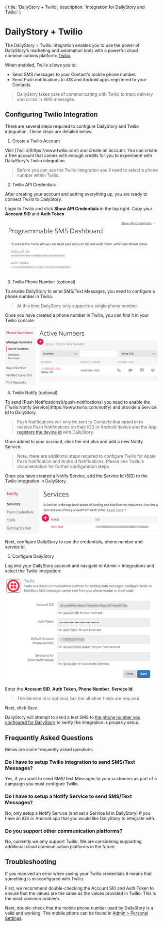 {
	title: 'DailyStory + Twilio',
	description: 'Integration for DailyStory and Twilio'
}
# DailyStory + Twilio
The DailyStory + Twilio integration enables you to use the power of DailyStory's marketing and automation tools with a powerful cloud communications platform: [Twilio](https://www.twilio.com/).

When enabled, Twilio allows you to: 

* Send SMS messages to your Contact's mobile phone number.
* Send Push notifications to iOS and Android apps registered to your Contacts.
	
> DailyStory takes care of communicating with Twilio to track delivery and clicks in SMS messages.

## Configuring Twilio Integration
There are several steps required to configure DailyStory and Twilio integration. These steps are detailed below.

<ol class="step"><li value="1">Create a Twilio Account</li></ol>
Visit [Twilio](https://www.twilio.com) and create an account. You can create a free account that comes with enough credits for you to experiment with DailyStory's Twilio integration.

> Before you can use the Twilio integration you'll need to select a phone number within Twilio.

<ol class="step"><li value="2">Twilio API Credentials</li></ol>
After creating your account and setting everything up, you are ready to connect Twilio to DailyStory.

Login to Twilio and click **Show API Credentials** in the top right. Copy your **Account SID** and **Auth Token**

![DailyStory + Twilio API Credentials](/articles/integrations/twilio-01.png "DailyStory + Twilio API Keys")

<ol class="step"><li value="3">Twilio Phone Number (optional)</li></ol>

To enable DailyStory to send SMS/Text Messages, you need to configure a phone number in Twilio.

> At this time DailyStory only supports a single phone number.

Once you have created a phone number in Twilio, you can find it in your Twilio console:

![Twilio Phone Number](/articles/integrations/twilio-02.png "Twilio Phone Number")

<ol class="step"><li value="4">Twilio Notify (optional)</li></ol>
To send [Push Notifications](/push-notifications) you need to enable the [Twilio Notify Service](https://www.twilio.com/notify) and provide a Service Id to DailyStory.

> Push Notifications will only be sent to Contacts that opted in to receive Push Notifications on their iOS or Android device and the App [registers the device id](/api/contact/#api-contact-registerdevice) with DailyStory.

Once added to your account, click the red plus and add a new Notify Service.

> Note, there are additional steps required to configure Twilio for Apple Push Notification and Android Notifications. Please see Twilio's documentation for further configuration steps.

Once you have created a Notify Service, add the Service Id (SID) to the Twilio integration in DailyStory.

![Twilio Service Id](/articles/integrations/twilio-03.png "Twilio Service Id")

Next, configure DailyStory to use the credentials, phone number and service id.

<ol class="step"><li value="5">Configure DailyStory</li></ol>
Log into your DailyStory account and navigate to Admin > Integrations and select the Twilio integration:

![DailyStory + Twilio](/articles/integrations/twilio-04.png "DailyStory + Twilio")

Enter the **Account SID**, **Auth Token**, **Phone Number**, **Service Id**.

> The Service Id is optional, but the all other fields are required.

Next, click Save.

DailyStory will attempt to send a test SMS to [the phone number you configured for DailyStory](/account/personal-settings) to verify the integration is properly setup.

## Frequently Asked Questions
Below are some frequently asked questions.

### Do I have to setup Twilio integration to send SMS/Text Messages?
Yes, if you want to send SMS/Text Messages to your customers as part of a campaign you must configure Twilio.

### Do I have to setup a Notify Service to send SMS/Text Messages?
No, only setup a Notify Service (and set a Service Id in DailyStory) if you have an iOS or Android app that you would like DailyStory to integrate with.

### Do you support other communication platforms?
No, currently we only support Twilio. We are considering supporting additional cloud communication platforms in the future.

## Troubleshooting
If you received an error when saving your Twilio credentials it means that something is misconfigured with Twilio. 

First, we recommend double-checking the Account SID and Auth Token to ensure that the values are the same as the values provided in Twilio. This is the most common problem.

Next, double-check that the mobile phone number used by DailyStory is a valid and working. The mobile phone can be found in [Admin > Personal Settings](/account/personal-settings). 
